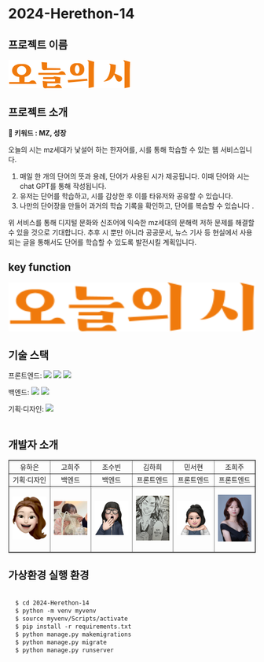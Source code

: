 # 2024-Herethon-14

## 프로젝트 이름

<img src="./static/img/logo.svg">

## 프로젝트 소개

**📌 키워드 : MZ, 성장**

오늘의 시는 mz세대가 낯설어 하는 한자어를, 시를 통해 학습할 수 있는 웹 서비스입니다.

1. 매일 한 개의 단어의 뜻과 용례, 단어가 사용된 시가 제공됩니다. 이때 단어와 시는 chat GPT를 통해 작성됩니다.
2. 유저는 단어를 학습하고, 시를 감상한 후 이를 타유저와 공유할 수 있습니다.
3. 나만의 단어장을 만들어 과거의 학습 기록을 확인하고, 단어를 복습할 수 있습니다 .

위 서비스를 통해 디지털 문화와 신조어에 익숙한 mz세대의 문해력 저하 문제를 해결할 수 있을 것으로 기대합니다. 추후 시 뿐만 아니라 공공문서, 뉴스 기사 등 현실에서 사용되는 글을 통해서도 단어를 학습할 수 있도록 발전시킬 계획입니다.

## key function

<img src="./static/img/logo.svg" width="100%" height="100px">

## 기술 스택

<span>프론트엔드: </span> <img src="https://img.shields.io/badge/html-E34F26?style=for-the-badge&logo=html5&logoColor=white"> <img src="https://img.shields.io/badge/css-1572B6?style=for-the-badge&logo=css3&logoColor=white"> <img src="https://img.shields.io/badge/javascript-F7DF1E?style=for-the-badge&logo=javascript&logoColor=black">

<span>백엔드: </span><img src="https://img.shields.io/badge/python-3776AB?style=for-the-badge&logo=python&logoColor=white"> <img src="https://img.shields.io/badge/django-092E20?style=for-the-badge&logo=Django&logoColor=white">

<span>기획·디자인: </span> <img src="https://img.shields.io/badge/figma-F24E1E?style=for-the-badge&logo=figma&logoColor=white">
</br></br>

## 개발자 소개

  <table border="" cellspacing="0" cellpadding="0" width="100%">
  <tr width="100%">
  <td align="center">유하은</a></td>
  <td align="center">고희주</a></td>
  <td align="center">조수빈</a></td>
  <td align="center">김하희</a></td>
  <td align="center">민서현</a></td>    
  <td align="center">조희주</a></td>  
  </tr>

  <tr width="100%">
  <td  align="center">기획·디자인</td>
  <td  align="center">백엔드</td>
  <td  align="center">백엔드</td>
  <td  align="center">프론트엔드</td>
  <td  align="center">프론트엔드</td>
  <td  align="center">프론트엔드</td>
  </tr>

  <tr width="100%">
  <td  align="center"> <p>
      <img src="./static/img/haeun.png" width="100px",height="100px"/></p></td>
  <td  align="center"> <p>
      <img src="./static/img/chosubin.jpg" width="100px",height="100px"/></p></td>
  <td  align="center"> <p>
      <img src="./static/img/goheeju.jpg" width="100px",height="100px"/></p></td>
  <td  align="center"> <p>
      <img src="./static/img/hahee.jpg" width="100px",height="100px"/></p></td>
  <td  align="center"> <p>
      <img src="./static/img/seohyeon.jpg" width="100px",height="100px"/></p></td>
  <td  align="center">  <p>
      <img src="./static/img/choheeju.jpg" width="100px",height="100px"/></p></td>
  </tr>
  </table>

## 가상환경 실행 환경

```

  $ cd 2024-Herethon-14
  $ python -m venv myvenv
  $ source myvenv/Scripts/activate
  $ pip install -r requirements.txt
  $ python manage.py makemigrations
  $ python manage.py migrate
  $ python manage.py runserver

```
